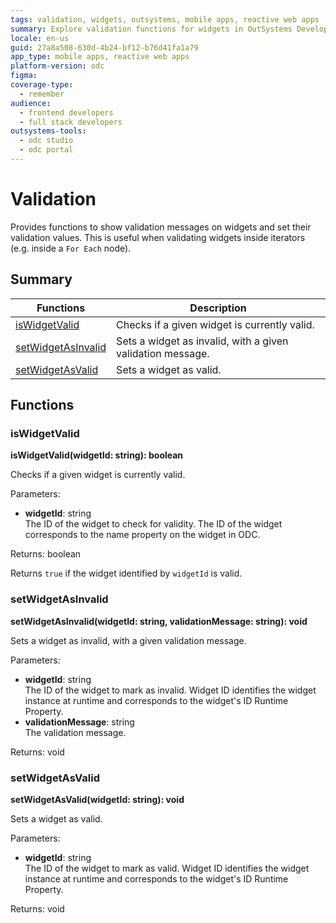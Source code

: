 ```yaml
---
tags: validation, widgets, outsystems, mobile apps, reactive web apps
summary: Explore validation functions for widgets in OutSystems Developer Cloud (ODC), including checking validity and setting validation statuses.
locale: en-us
guid: 27a8a508-630d-4b24-bf12-b76d41fa1a79
app_type: mobile apps, reactive web apps
platform-version: odc
figma:
coverage-type:
  - remember
audience:
  - frontend developers
  - full stack developers
outsystems-tools:
  - odc studio
  - odc portal
---
```

# Validation

Provides functions to show validation messages on widgets and set their validation values. This is useful when validating widgets inside iterators (e.g. inside a `For Each` node).

## Summary

|Functions|Description|
|---|---|
|[isWidgetValid](#iswidgetvalid)|Checks if a given widget is currently valid.|
|[setWidgetAsInvalid](#setwidgetasinvalid)|Sets a widget as invalid, with a given validation message.|
|[setWidgetAsValid](#setwidgetasvalid)|Sets a widget as valid.|

## Functions

### isWidgetValid

**isWidgetValid(widgetId: string): boolean**

Checks if a given widget is currently valid.

Parameters:

* **widgetId**: string<br/>The ID of the widget to check for validity. The ID of the widget corresponds to the name property on the widget in ODC.

Returns: boolean

Returns `true` if the widget identified by `widgetId` is valid.

### setWidgetAsInvalid

**setWidgetAsInvalid(widgetId: string, validationMessage: string): void**

Sets a widget as invalid, with a given validation message.

Parameters:

* **widgetId**: string<br/> The ID of the widget to mark as invalid. Widget ID identifies the widget instance at runtime and corresponds to the widget's ID Runtime Property.
* **validationMessage**: string<br/> The validation message.

Returns: void

### setWidgetAsValid

**setWidgetAsValid(widgetId: string): void**

Sets a widget as valid.

Parameters:

* **widgetId**: string<br/> The ID of the widget to mark as valid. Widget ID identifies the widget instance at runtime and corresponds to the widget's ID Runtime Property.

Returns: void
